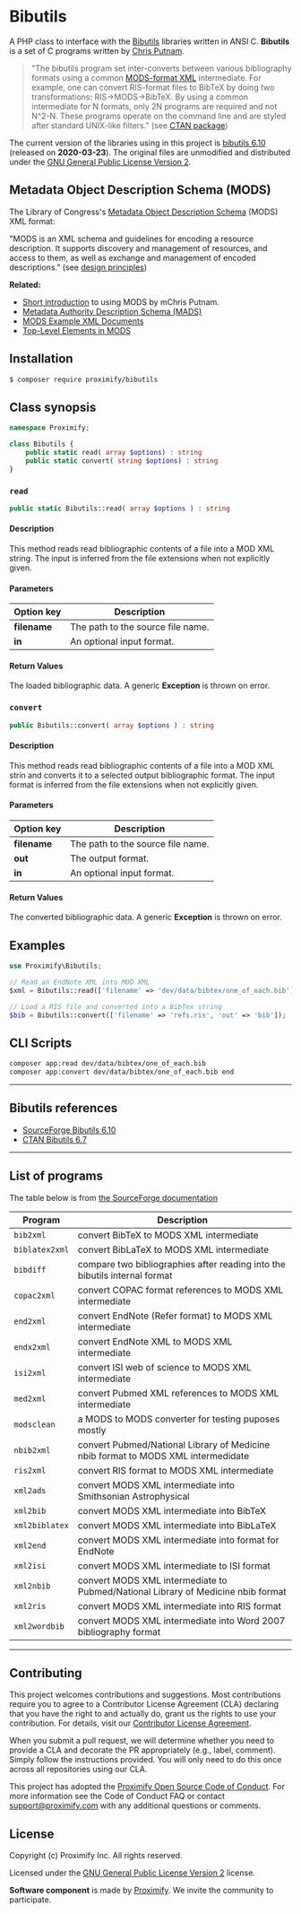 # Bibutils

A PHP class to interface with the [Bibutils](https://sourceforge.net/p/bibutils/home/Bibutils/) libraries written in ANSI C. **Bibutils** is a set of C programs written by [Chris Putnam](https://ctan.org/author/putnam).

> "The bibutils program set inter-converts between various bibliography formats using a common [MODS-format XML](https://www.loc.gov/standards/mods/) intermediate. For example, one can convert RIS-format files to BibTeX by doing two transformations: RIS->MODS->BibTeX. By using a common intermediate for N formats, only 2N programs are required and not N^2-N. These programs operate on the command line and are styled after standard UNIX-like filters." (see [CTAN package](https://ctan.org/pkg/bibutils))

The current version of the libraries using in this project is [bibutils 6.10](https://sourceforge.net/projects/bibutils/files/) (released on **2020-03-23**). The original files are unmodified and distributed under the [GNU General Public License Version 2](https://www.gnu.org/licenses/old-licenses/gpl-2.0.en.html).

## Metadata Object Description Schema (MODS)

The Library of Congress's [Metadata Object Description Schema](http://www.loc.gov/standards/mods/) (MODS) XML format:

"MODS is an XML schema and guidelines for encoding a resource description. It supports discovery and management of resources, and access to them, as well as exchange and management of encoded descriptions." (see [design principles](https://www.loc.gov/standards/mods/design-principles-mods-mads.html))

**Related:** 
- [Short introduction](http://sourceforge.net/p/bibutils/home/Working%20with%20MODS/) to using MODS by mChris Putnam.
- [Metadata Authority Description Schema (MADS)](https://www.loc.gov/standards/mods/design-principles-mods-mads.html)
- [MODS Example XML Documents](https://www.loc.gov/standards/mods/userguide/examples.html)
- [Top-Level Elements in MODS](https://www.loc.gov/standards/mods/userguide/generalapp.html)

## Installation

```bash
$ composer require proximify/bibutils
```

## Class synopsis

```php
namespace Proximify;

class Bibutils {
    public static read( array $options) : string
    public static convert( string $options) : string
}
```

### `read`

```php
public static Bibutils::read( array $options ) : string
```

#### Description

This method reads read bibliographic contents of a file into a MOD XML string. The input is inferred from the file extensions when not explicitly given.

#### Parameters

| Option key   | Description                       |
| ------------ | --------------------------------- |
| **filename** | The path to the source file name. |
| **in**       | An optional input format.         |

#### Return Values

The loaded bibliographic data. A generic **Exception** is thrown on error.

### `convert`

```php
public Bibutils::convert( array $options ) : string
```

#### Description

This method reads read bibliographic contents of a file into a MOD XML strin and converts it to a selected output bibliographic format. The input format is inferred from the file extensions when not explicitly given.

#### Parameters

| Option key   | Description                       |
| ------------ | --------------------------------- |
| **filename** | The path to the source file name. |
| **out**      | The output format.                |
| **in**       | An optional input format.         |

#### Return Values

The converted bibliographic data. A generic **Exception** is thrown on error.

## Examples

```php
use Proximify\Bibutils;

// Read an EndNote XML into MOD XML
$xml = Bibutils::read(['filename' => 'dev/data/bibtex/one_of_each.bib']);

// Load a RIS file and converted into a BibTex string
$bib = Bibutils::convert(['filename' => 'refs.ris', 'out' => 'bib']);
```

## CLI Scripts

```bash
composer app:read dev/data/bibtex/one_of_each.bib
composer app:convert dev/data/bibtex/one_of_each.bib end
```

---

## Bibutils references

-   [SourceForge Bibutils 6.10](https://sourceforge.net/projects/bibutils/files/bibutils_6.10_src.tgz/download)
-   [CTAN Bibutils 6.7](http://mirrors.ctan.org/biblio/bibtex/utils/bibutils/bibutils_6.7_src.tgz)

---

## List of programs

The table below is from [the SourceForge documentation](https://sourceforge.net/p/bibutils/home/Bibutils/)

| Program        | Description                                                                       |
| -------------- | --------------------------------------------------------------------------------- |
| `bib2xml`      | convert BibTeX to MODS XML intermediate                                           |
| `biblatex2xml` | convert BibLaTeX to MODS XML intermediate                                         |
| `bibdiff`      | compare two bibliographies after reading into the bibutils internal format        |
| `copac2xml`    | convert COPAC format references to MODS XML intermediate                          |
| `end2xml`      | convert EndNote (Refer format) to MODS XML intermediate                           |
| `endx2xml`     | convert EndNote XML to MODS XML intermediate                                      |
| `isi2xml`      | convert ISI web of science to MODS XML intermediate                               |
| `med2xml`      | convert Pubmed XML references to MODS XML intermediate                            |
| `modsclean`    | a MODS to MODS converter for testing puposes mostly                               |
| `nbib2xml`     | convert Pubmed/National Library of Medicine nbib format to MODS XML intermedidate |
| `ris2xml`      | convert RIS format to MODS XML intermediate                                       |
| `xml2ads`      | convert MODS XML intermediate into Smithsonian Astrophysical                      | Observatory (SAO)/National Aeronautics and Space Administration (NASA) Astrophyics Data System or ADS reference format (converter submitted by Richard Mathar) |
| `xml2bib`      | convert MODS XML intermediate into BibTeX                                         |
| `xml2biblatex` | convert MODS XML intermediate into BibLaTeX                                       |
| `xml2end`      | convert MODS XML intermediate into format for EndNote                             |
| `xml2isi`      | convert MODS XML intermediate to ISI format                                       |
| `xml2nbib`     | convert MODS XML intermediate to Pubmed/National Library of Medicine nbib format  |
| `xml2ris`      | convert MODS XML intermediate into RIS format                                     |
| `xml2wordbib`  | convert MODS XML intermediate into Word 2007 bibliography format                  |

---

## Contributing

This project welcomes contributions and suggestions. Most contributions require you to agree to a Contributor License Agreement (CLA) declaring that you have the right to and actually do, grant us the rights to use your contribution. For details, visit our [Contributor License Agreement](https://github.com/Proximify/community/blob/master/docs/proximify-contribution-license-agreement.pdf).

When you submit a pull request, we will determine whether you need to provide a CLA and decorate the PR appropriately (e.g., label, comment). Simply follow the instructions provided. You will only need to do this once across all repositories using our CLA.

This project has adopted the [Proximify Open Source Code of Conduct](https://github.com/Proximify/community/blob/master/docs/code_of_conduct.md). For more information see the Code of Conduct FAQ or contact support@proximify.com with any additional questions or comments.

## License

Copyright (c) Proximify Inc. All rights reserved.

Licensed under the [GNU General Public License Version 2](https://www.gnu.org/licenses/old-licenses/gpl-2.0.en.html) license.

**Software component** is made by [Proximify](https://proximify.com). We invite the community to participate.
